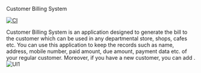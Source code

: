 
Customer Billing System

[![CI](https://github.com/mohitraj1050/stepinminiproject/actions/workflows/main.yml/badge.svg)](https://github.com/mohitraj1050/stepinminiproject/actions/workflows/main.yml)



Customer Billing  System is an application designed to generate the bill to the customer which can be used in any departmental store, shops, cafes etc. You can use this application to keep the records such as name, address, mobile number, paid amount, due amount, payment data etc. of your regular customer. Moreover, if you have a new customer, you can add .
![UI1](https://user-images.githubusercontent.com/55392638/114946618-21c14100-9e69-11eb-81dd-5c706f89a5f0.png)

